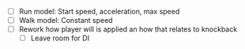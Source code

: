 - [ ] Run model: Start speed, acceleration, max speed
- [ ] Walk model: Constant speed
- [ ] Rework how player will is applied an how that relates to knockback
	- [ ] Leave room for DI
